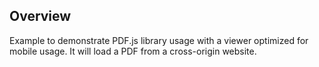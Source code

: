 ## Overview

Example to demonstrate PDF.js library usage with a viewer optimized for mobile usage. It will load a PDF from a cross-origin website.

